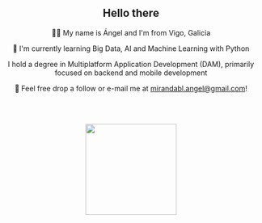 <div align="center">
<h2>Hello there</h2>
<p> 🙋‍♂️ My name is Ángel and I'm from Vigo, Galicia </p>
<p> 🚀 I'm currently learning Big Data, AI and Machine Learning with Python </p>
<p> I hold a degree in Multiplatform Application Development (DAM), primarily focused on backend and mobile development</p>    
<p> 📨  Feel free drop a follow or e-mail me at <a href="mailto:mirandabl.angel@gmail.com">mirandabl.angel@gmail.com</a>! </p> 
</p>
</div>


</br>
</br>
<p align="center">
<a href="https://github.com/Angelmbx">
    <img height="180em" src="https://github-readme-stats-eight-theta.vercel.app/api/top-langs/?username=Angelmbx&layout=compact&langs_count=8&theme=algolia"/>
</a>
  
</p>
